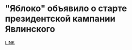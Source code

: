# "Яблоко" объявило о старте президентской кампании Явлинского



[LINK](https://varlamov.ru/2220345.html)